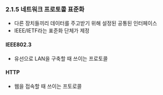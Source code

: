 ### 2.1.5 네트워크 프로토콜 표준화
- 다른 장치들끼리 데이터를 주고받기 위해 설정된 공통된 인터페이스
- IEEE/IETF라는 표준화 단체가 제정

#### IEEE802.3
- 유선으로 LAN을 구축할 때 쓰이는 프로토콜

#### HTTP
- 웹을 접속할 때 쓰이는 프토로콜
